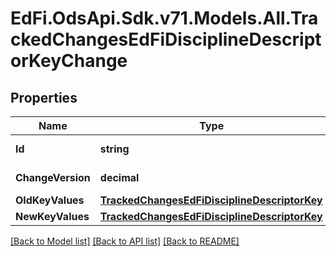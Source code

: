 # EdFi.OdsApi.Sdk.v71.Models.All.TrackedChangesEdFiDisciplineDescriptorKeyChange

## Properties

Name | Type | Description | Notes
------------ | ------------- | ------------- | -------------
**Id** | **string** | Resource identifier | [optional] 
**ChangeVersion** | **decimal** | Change version | [optional] 
**OldKeyValues** | [**TrackedChangesEdFiDisciplineDescriptorKey**](TrackedChangesEdFiDisciplineDescriptorKey.md) |  | [optional] 
**NewKeyValues** | [**TrackedChangesEdFiDisciplineDescriptorKey**](TrackedChangesEdFiDisciplineDescriptorKey.md) |  | [optional] 

[[Back to Model list]](../README.md#documentation-for-models) [[Back to API list]](../README.md#documentation-for-api-endpoints) [[Back to README]](../README.md)

